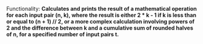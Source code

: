 Functionality: **Calculates and prints the result of a mathematical operation for each input pair (n, k), where the result is either 2 * k - 1 if k is less than or equal to (n + 1) // 2, or a more complex calculation involving powers of 2 and the difference between k and a cumulative sum of rounded halves of n, for a specified number of input pairs t.**